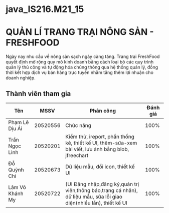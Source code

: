 # java_IS216.M21_15
# QUẢN LÍ TRANG TRẠI NÔNG SẢN - FRESHFOOD
Ngày nay nhu cầu về nông sản sạch ngày càng tăng. Trang trại FreshFood quyết định mở rộng quy mô kinh doanh bằng cách loại bỏ các quy trình quản lý thủ công và tự động hóa chúng thông qua hệ thống quản lý, đồng thời kết hợp dịch vụ bán hàng trực tuyến nhằm tăng thêm lợi nhuận cho doanh nghiệp.
## Thành viên tham gia
| Tên                        | MSSV     | Phân công | Đánh giá |
|----------------------------|----------|-----------|----------|
| Phạm Lê Dịu Ái             | 20520556 |Chức năng  | 100%     |
| Trần Ngọc Linh | 20520201 |Kiểm thử, ireport, phần thống kê, thiết kế UI, thêm-sửa-xem bài viết, lưu ảnh bằng blob, jfreechart      | 100%     |
| Đỗ Quỳnh Chi          | 20520673 |Dữ liệu mẫu, đổi icon, thiết kế UI          | 100%     |
| Lâm Võ Khánh My             | 20520722 |(UI Đăng nhập,đăng ký,quản trị viên,thông báo,trang cá nhân), dữ liệu mẫu, sửa lỗi giao diện(nhiều lần), thiết kế UI       | 100%     |
